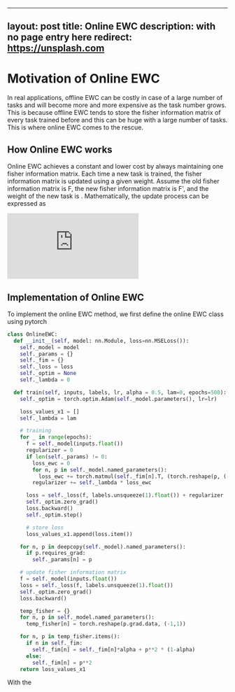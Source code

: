
---
layout: post
title: Online EWC
description: with no page entry here
redirect: https://unsplash.com
---

Motivation of Online EWC
============

In real applications, offline EWC can be costly in case of a large number of tasks and
will become more and more expensive as the task number grows. This is because offline EWC
tends to store the fisher information matrix of every task trained before and this can be
huge with a large number of tasks. This is where online EWC comes to the rescue.

How Online EWC works
--------------

Online EWC achieves a constant and lower cost by always maintaining one fisher information matrix. 
Each time a new task is trained, the fisher information matrix is updated using a given weight.
Assume the old fisher information matrix is F, the new fisher information matrix is F', and 
the weight of the new task is . Mathematically, the update process can be expressed as

![\alpha = 1 + 5](https://latex.codecogs.com/svg.latex?x%3D%5Cfrac%7B-b%5Cpm%5Csqrt%7Bb%5E2-4ac%7D%7D%7B2a%7D)



Implementation of Online EWC
--------------

To implement the online EWC method, we first define the online EWC class using pytorch

~~~python
class OnlineEWC:
  def __init__(self, model: nn.Module, loss=nn.MSELoss()):
    self._model = model
    self._params = {}
    self._fim = {}
    self._loss = loss
    self._optim = None
    self._lambda = 0

  def train(self, inputs, labels, lr, alpha = 0.5, lam=0, epochs=500):
    self._optim = torch.optim.Adam(self._model.parameters(), lr=lr)

    loss_values_x1 = []
    self._lambda = lam

    # training
    for _ in range(epochs):
      f = self._model(inputs.float())
      regularizer = 0
      if len(self._params) != 0:
        loss_ewc = 0
        for n, p in self._model.named_parameters():
          loss_ewc += torch.matmul(self._fim[n].T, (torch.reshape(p, (-1,1)) - torch.reshape(self._params[n], (-1,1))) ** 2)
        regularizer += self._lambda * loss_ewc

      loss = self._loss(f, labels.unsqueeze(1).float()) + regularizer
      self._optim.zero_grad()
      loss.backward()
      self._optim.step()

      # store loss
      loss_values_x1.append(loss.item())

    for n, p in deepcopy(self._model).named_parameters():
      if p.requires_grad:
        self._params[n] = p

    # update fisher information matrix
    f = self._model(inputs.float())
    loss = self._loss(f, labels.unsqueeze(1).float())
    self._optim.zero_grad()
    loss.backward()

    temp_fisher = {}
    for n, p in self._model.named_parameters():
      temp_fisher[n] = torch.reshape(p.grad.data, (-1,1))

    for n, p in temp_fisher.items():
      if n in self._fim:
        self._fim[n] = self._fim[n]*alpha + p**2 * (1-alpha)
      else:
        self._fim[n] = p**2
    return loss_values_x1
~~~

With the 
